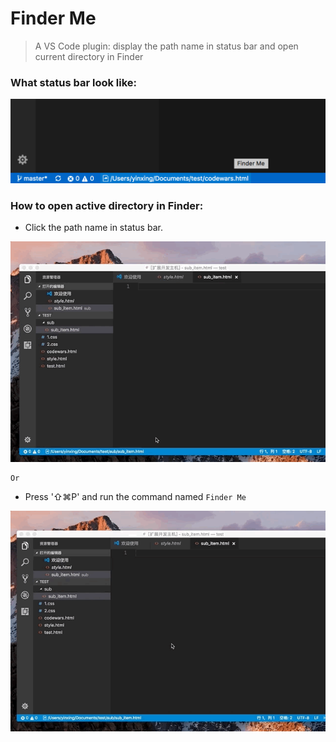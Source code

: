 # Finder Me

> A VS Code plugin: display the path name in status bar and open current directory in Finder

### What status bar look like:

![alt text](https://raw.githubusercontent.com/StrangeTown/finder_me/master/images/screen.png)

### How to open active directory in Finder: 

- Click the path name in status bar.

![By Click](https://raw.githubusercontent.com/StrangeTown/finder_me/master/images/click.gif)

    Or

- Press '⇧⌘P' and run the command named `Finder Me`

![By Command](https://github.com/StrangeTown/finder_me/blob/master/images/command.gif?raw=true)
